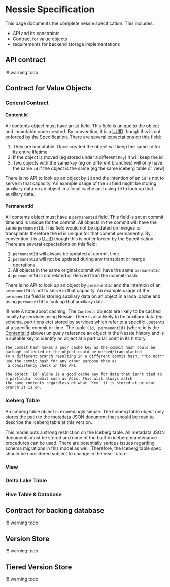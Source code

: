 # Nessie Specification

This page documents the complete nessie specification. This includes:

* API and its constraints
* Contract for value objects
* requirements for backend storage implementations

## API contract

!!! warning
    todo

## Contract for Value Objects

### General Contract

#### Content Id

All contents object must have an `id` field. This field is unique to the object and immutable once created. By convention,
it is a [UUID](https://en.wikipedia.org/wiki/Universally_unique_identifier) though this is not enforced by the Specification.
There are several expectations on this field:

1. They are immutable. Once created the object will keep the same `id` for its entire lifetime
1. If the object is moved (eg stored under a different `Key`) it will keep the id
1. Two objects with the same `key` (eg on different branches) will only have the same `id` if the object is the same (eg the same iceberg table or view)

There is no API to look up an object by `id` and the intention of an `id` is not to serve in that capacity. An example usage
of the `id` field might be storing auxiliary data on an object in a local cache and using `id` to look up that auxiliary data.

#### PermanentId

All contents object must have a `permanentId` field. This field is set at commit time and is unique for the commit. All objects in
the commit will have the same `permanentId`. This field would not be updated on merges or transplants therefore the id is unique for
that commit permanently. By convention it is a [UUID](https://en.wikipedia.org/wiki/Universally_unique_identifier) though
this is not enforced by the Specification. There are several expectations on this field:

1. `permanentId`  will always be updated at commit time.
1. `permanentId` will not be updated during any transplant or merge operations.
1. All objects in the same original commit will have the same `permanentId`
1. `permanentId` is *not* related or derived from the commit-hash.

There is no API to look up an object by `permanentId` and the intention of an `permanentId` is not to serve in that capacity.
An example usage of the `permanentId` field is storing auxiliary data on an object in a local cache and using
`permanentId` to look up that auxiliary data.

!!! note
    A note about caching. The `Contents` objects are likely to be cached locally by services using Nessie. There is also likely
    to be auxiliary data (eg schema, partitions etc) stored by services which refer to a specific `Contents` at a specific
    commit or time. The tuple `(id, permanentId)` (where id is the [Contents Id](#contents-id) above) uniquely reference an
    object in the Nessie history and is a suitable key to identify an object at a particular point in its history.

    The commit hash makes a poor cache key as the commit hash could be garbage collected or the object could be merged/transplanted
    to a different branch resulting in a different commit hash. **Do not** use the commit hash for any other purpose than as
     a consistency check in the API.

    The object `id` alone is a good cache key for data that isn't tied to a particular commit such as ACLs. This will always match
    the same contents regardless of what `Key` it is stored at or what branch it is on.

### Iceberg Table

An Iceberg table object is exceedingly simple. The Iceberg table object only stores the path to the metadata JSON document that
should be read to describe the Iceberg table at this version.

This model puts a strong restriction on the Iceberg table. All metadata JSON documents must be stored and none of the built-in
iceberg maintenance procedures can be used. There are potentially serious issues regarding schema migrations in this model as well.
Therefore, the Iceberg table spec should be considered subject to change in the near future.

### View

### Delta Lake Table

### Hive Table & Database

## Contract for backing database

!!! warning
    todo

## Version Store

!!! warning
    todo

## Tiered Version Store

!!! warning
    todo

